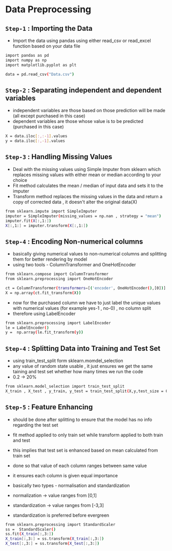 # Data Preprocessing

## `Step-1` : Importing the Data

- Import the data using pandas using either read_csv or read_excel function based on your data file

```bash
import pandas as pd 
import numpy as np
import matplotlib.pyplot as plt

data = pd.read_csv("Data.csv")
```

## `Step-2` : Separating independent and dependent variables 

- independent variables are those based on those prediction will be made (all except purchased in this case)
- dependent variables are those whose value is to be predicted (purchased in this case)

```bash
X = data.iloc[:,:-1].values
y = data.iloc[:,-1].values
```


## `Step-3` : Handling Missing Values
 - Deal with the missing values using Simple Imputer from sklearn which replaces missing values with either mean or median according to your choice
 - Fit method calculates the mean / median of input data and sets it to the imputer
 - Transform method replaces the missing values in the data and return a copy of corrected data , it doesn't alter the original data(X)

```bash
from sklearn.impute import SimpleImputer
imputer = SimpleImputer(missing_values = np.nan , strategy = "mean")
imputer.fit(X[:,1:])
X[:,1:] = imputer.transform(X[:,1:])
```

## `Step-4` : Encoding Non-numerical columns

- basically giving numerical values to non-numerical columns and splitting them for better rendering by model
- using two tools - ColumnTransformer and OneHotEncoder

```bash
from sklearn.compose import ColumnTransformer
from sklearn.preprocessing import OneHotEncoder

ct = ColumnTransformer(transformers=[('encoder', OneHotEncoder(),[0])] , remainder='passthrough' )
X = np.array(ct.fit_transform(X))
```

- now for the purchased column we have to just label the unique values with numerical values (for example yes-1 , no-0) , no column split
- therefore using LabelEncoder

```bash
from sklearn.preprocessing import LabelEncoder
le = LabelEncoder()
y =  np.array(le.fit_transform(y))
```

## `Step-4` : Splitting Data into Training and Test Set

- using train_test_split form sklearn.momdel_selection
- any value of random state usable , it just ensures we get the same taining and test set whether how many times we run the code
- 0.2 -> 20%

```bash
from sklearn.model_selection import train_test_split
X_train , X_test , y_train, y_test = train_test_split(X,y,test_size = 0.2 , random_state = 42)
```
## `Step-5` : Feature Enhancing 

- should be done after splitting to ensure that the model has no info regarding the test set
- fit method applied to only train set while transform applied to both train and test
- this implies that test set is enhanced based on mean calculated from train set

- done so that value of each column ranges between same value
- it ensures each column is given equal importance
- basically two types - normalisation and standardization
- normalization -> value ranges from [0,1]
- standardization -> value ranges from [-3,3]
- standardization is preferred before evergreen

```bash
from sklearn.preprocessing import StandardScaler
ss =  StandardScaler()
ss.fit(X_train[:,3:])
X_train[:,3:] = ss.transform(X_train[:,3:])
X_test[:,3:] = ss.transform(X_test[:,3:])
```